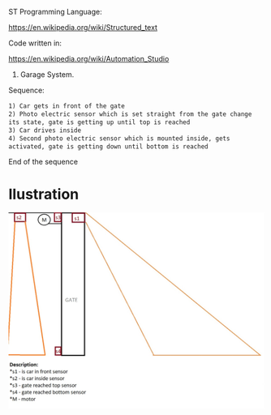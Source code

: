 ST Programming Language:

https://en.wikipedia.org/wiki/Structured_text

Code written in:

https://en.wikipedia.org/wiki/Automation_Studio


1. Garage System.

Sequence:

    1) Car gets in front of the gate
    2) Photo electric sensor which is set straight from the gate change its state, gate is getting up until top is reached
    3) Car drives inside
    4) Second photo electric sensor which is mounted inside, gets activated, gate is getting down until bottom is reached
End of the sequence

# Ilustration
![Ilustration](./overview.jpg)

